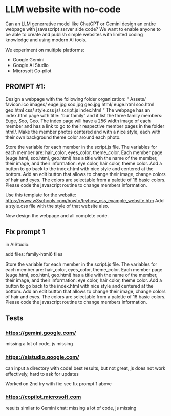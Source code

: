 # LLM website with no-code

Can an LLM generrative model like ChatGPT or Gemini design an entire webpage with jsavascript server side code? We want to enable anyone to be able to create and publish simple websites with limited coding knowledge and using modern AI tools.

We experiment on multiple platforms:

- Google Gemini
- Google AI Studio
- Microsoft Co-pilot

## PROMPT #1:

Design a webpage with the following folder organization:
“
Assets/
    favicon.ico
	images/
		euge.jpg
		soo.jpg
		geo.jpg
html/
	euge.html
	soo.html
	geo.html
css/
    style.css
js/
	script.js
index.html
“
The webpage has an index.html page with title: “our family” and it list the three family members: Euge, Soo, Geo. 
The index page will have a 256 width image of each member and has a link to go to their respective member pages in the folder html/.
Make the member photos centered and with a nice style, each with their own background theme color around each photo.

Store the variable for each member in the script.js file. The variables for each member are: hair_color, eyes_color, theme_color.
Each member page (euge.html, soo.html, geo.html) has a title with the name of the member, their image, and their information: eye color, hair color, theme color. Add a button to go back to the index.html with nice style and centered at the bottom. Add an edit button that allows to change their image, change colors of hair and eyes. The colors are selectable from a palette of 16 basic colors. Please code the javascript routine to change members information.

Use this template for the website: 
https://www.w3schools.com/howto/tryhow_css_example_website.htm
Add a style.css file with the style of that website also.

Now design the webpage and all complete code.


## Fix prompt 1

in AIStudio: 

add files:
family-html6 files

Store the variable for each member in the script.js file. The variables for each member are: hair_color, eyes_color, theme_color.
Each member page (euge.html, soo.html, geo.html) has a title with the name of the member, their image, and their information: eye color, hair color, theme color. Add a button to go back to the index.html with nice style and centered at the bottom. Add an edit button that allows to change their image, change colors of hair and eyes. The colors are selectable from a palette of 16 basic colors. Please code the javascript routine to change members information.


## Tests

### https://gemini.google.com/

missing a lot of code, js missing

### https://aistudio.google.com/

can input a directory with code!
best results, but not great, js does not work effectively, hard to ask for updates

Worked on 2nd try with fix: see fix prompt 1 above


### https://copilot.microsoft.com

results similar to Gemini chat: missing a lot of code, js missing